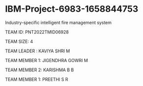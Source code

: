 # IBM-Project-6983-1658844753
Industry-specific intelligent fire management system

TEAM ID: PNT2022TMID06928

TEAM SIZE: 4

TEAM LEADER : KAVIYA SHRI M

TEAM MEMBER 1: JIGENDHRA GOWRI M

TEAM MEMBER 2: KARISHMA B B

TEAM MEMBER 1: PREETHI S R 
